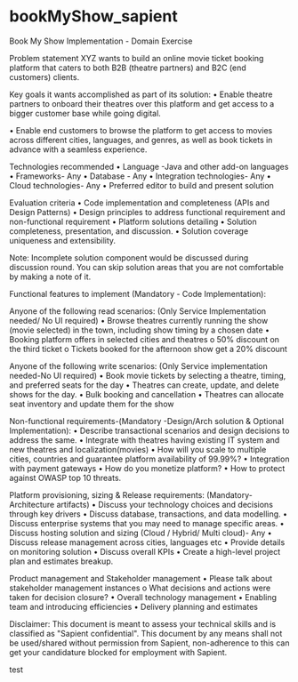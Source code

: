 # bookMyShow_sapient
Book My Show Implementation - Domain Exercise

Problem statement
XYZ wants to build an online movie ticket booking platform that caters to both B2B (theatre partners) and B2C (end customers) clients.

Key goals it wants accomplished as part of its solution:
•	Enable theatre partners to onboard their theatres over this platform and get access to a bigger customer base while going digital. 

•	Enable end customers to browse the platform to get access to movies across different cities, languages, and genres, as well as book tickets in advance with a seamless experience.



Technologies recommended
•	Language -Java and other add-on languages
•	Frameworks- Any
•	Database - Any
•	Integration technologies- Any
•	Cloud technologies- Any
•	Preferred editor to build and present solution

Evaluation criteria
•	Code implementation and completeness (APIs and Design Patterns)
•	Design principles to address functional requirement and non-functional requirement
•	Platform solutions detailing
•	Solution completeness, presentation, and discussion.
•	Solution coverage uniqueness and extensibility.

Note: Incomplete solution component would be discussed during discussion round.
You can skip solution areas that you are not comfortable by making a note of it.

Functional features to implement (Mandatory - Code Implementation):

Anyone of the following read scenarios: (Only Service Implementation needed/ No UI required)
•	Browse theatres currently running the show (movie selected) in the town, including show timing by a chosen date
•	Booking platform offers in selected cities and theatres
o	50% discount on the third ticket
o	Tickets booked for the afternoon show get a 20% discount

Anyone of the following write scenarios: (Only Service implementation needed-No UI required)
•	Book movie tickets by selecting a theatre, timing, and preferred seats for the day
•	Theatres can create, update, and delete shows for the day.
•	Bulk booking and cancellation
•	Theatres can allocate seat inventory and update them for the show

Non-functional requirements-(Mandatory -Design/Arch solution & Optional Implementation): 
•	Describe transactional scenarios and design decisions to address the same.
•	Integrate with theatres having existing IT system and new theatres and localization(movies)
•	How will you scale to multiple cities, countries and guarantee platform availability of 99.99%?
•	Integration with payment gateways
•	How do you monetize platform?
•	How to protect against OWASP top 10 threats.


Platform provisioning, sizing & Release requirements: (Mandatory-Architecture artifacts)
•	Discuss your technology choices and decisions through key drivers
•	Discuss database, transactions, and data modelling.
•	Discuss enterprise systems that you may need to manage specific areas.
•	Discuss hosting solution and sizing (Cloud / Hybrid/ Multi cloud)- Any
•	Discuss release management across cities, languages etc
•	Provide details on monitoring solution
•	Discuss overall KPIs 
•	Create a high-level project plan and estimates breakup.

Product management and Stakeholder management
•	Please talk about stakeholder management instances 
o	What decisions and actions were taken for decision closure?
•	Overall technology management 
•	Enabling team and introducing efficiencies
•	Delivery planning and estimates


Disclaimer:
This document is meant to assess your technical skills and is classified as "Sapient confidential". This document by any means shall not be used/shared without permission from Sapient, non-adherence to this can get your candidature blocked for employment with Sapient. 

test
